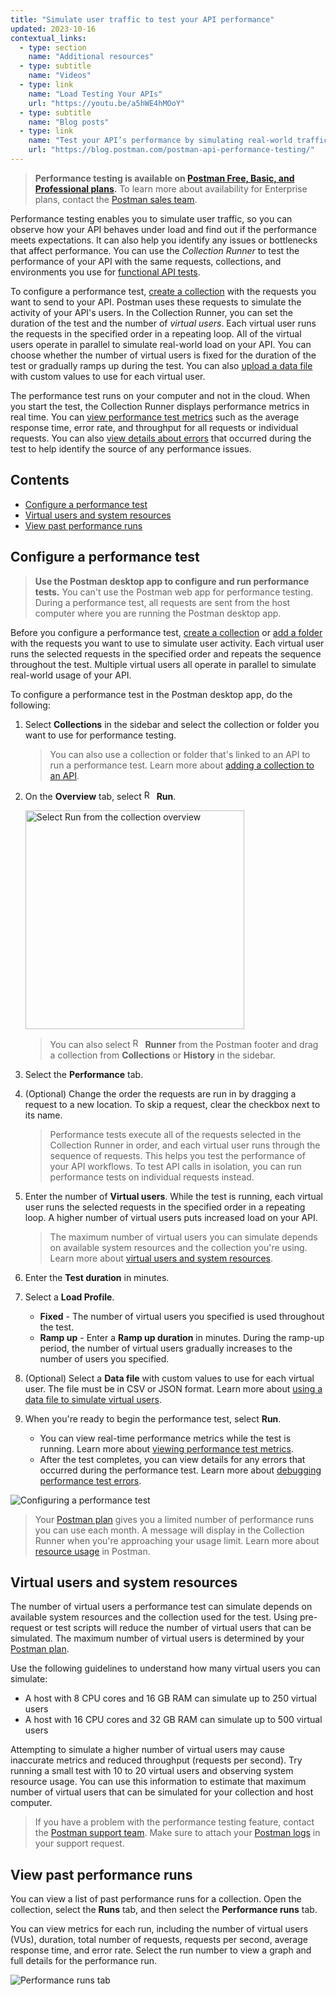 ```yaml
---
title: "Simulate user traffic to test your API performance"
updated: 2023-10-16
contextual_links:
  - type: section
    name: "Additional resources"
  - type: subtitle
    name: "Videos"
  - type: link
    name: "Load Testing Your APIs"
    url: "https://youtu.be/a5hWE4hMOoY"
  - type: subtitle
    name: "Blog posts"
  - type: link
    name: "Test your API’s performance by simulating real-world traffic with Postman"
    url: "https://blog.postman.com/postman-api-performance-testing/"
---
```


> **Performance testing is available on [Postman Free, Basic, and Professional plans](https://www.postman.com/pricing/).** To learn more about availability for Enterprise plans, contact the [Postman sales team](https://www.postman.com/company/contact-sales/).

Performance testing enables you to simulate user traffic, so you can observe how your API behaves under load and find out if the performance meets expectations. It can also help you identify any issues or bottlenecks that affect performance. You can use the _Collection Runner_ to test the performance of your API with the same requests, collections, and environments you use for [functional API tests](/docs/collections/running-collections/intro-to-collection-runs/).

To configure a performance test, [create a collection](/docs/collections/using-collections/) with the requests you want to send to your API. Postman uses these requests to simulate the activity of your API's users. In the Collection Runner, you can set the duration of the test and the number of _virtual users_. Each virtual user runs the requests in the specified order in a repeating loop. All of the virtual users operate in parallel to simulate real-world load on your API. You can choose whether the number of virtual users is fixed for the duration of the test or gradually ramps up during the test. You can also [upload a data file](/docs/collections/performance-testing/performance-test-data-files/) with custom values to use for each virtual user.

The performance test runs on your computer and not in the cloud. When you start the test, the Collection Runner displays performance metrics in real time. You can [view performance test metrics](/docs/collections/performance-testing/performance-test-metrics/) such as the average response time, error rate, and throughput for all requests or individual requests. You can also [view details about errors](/docs/collections/performance-testing/performance-test-errors/) that occurred during the test to help identify the source of any performance issues.

## Contents

* [Configure a performance test](#configure-a-performance-test)
* [Virtual users and system resources](#virtual-users-and-system-resources)
* [View past performance runs](#view-past-performance-runs)

## Configure a performance test

> **Use the Postman desktop app to configure and run performance tests.** You can't use the Postman web app for performance testing. During a performance test, all requests are sent from the host computer where you are running the Postman desktop app.

Before you configure a performance test, [create a collection](/docs/collections/using-collections/#creating-collections) or [add a folder](/docs/collections/using-collections/#adding-folders-to-a-collection) with the requests you want to use to simulate user activity. Each virtual user runs the selected requests in the specified order and repeats the sequence throughout the test. Multiple virtual users all operate in parallel to simulate real-world usage of your API.

To configure a performance test in the Postman desktop app, do the following:

1. Select **Collections** in the sidebar and select the collection or folder you want to use for performance testing.

    > You can also use a collection or folder that's linked to an API to run a performance test. Learn more about [adding a collection to an API](/docs/designing-and-developing-your-api/developing-an-api/adding-api-elements/#adding-a-collection).

1. On the **Overview** tab, select <img alt="Runner icon" src="https://assets.postman.com/postman-docs/icon-runner-v9.jpg#icon" width="16px"> **Run**.

    <img alt="Select Run from the collection overview" src="https://assets.postman.com/postman-docs/v10/collection-runner-button.jpg" width="350px"/>

    > You can also select <img alt="Runner icon" src="https://assets.postman.com/postman-docs/icon-runner-v9.jpg#icon" width="16px"> **Runner** from the Postman footer and drag a collection from **Collections** or **History** in the sidebar.

1. Select the **Performance** tab.
1. (Optional) Change the order the requests are run in by dragging a request to a new location. To skip a request, clear the checkbox next to its name.

    > Performance tests execute all of the requests selected in the Collection Runner in order, and each virtual user runs through the sequence of requests. This helps you test the performance of your API workflows. To test API calls in isolation, you can run performance tests on individual requests instead.

1. Enter the number of **Virtual users**. While the test is running, each virtual user runs the selected requests in the specified order in a repeating loop. A higher number of virtual users puts increased load on your API.

    > The maximum number of virtual users you can simulate depends on available system resources and the collection you're using. Learn more about [virtual users and system resources](#virtual-users-and-system-resources).

1. Enter the **Test duration** in minutes.
1. Select a **Load Profile**.

    * **Fixed** - The number of virtual users you specified is used throughout the test.
    * **Ramp up** - Enter a **Ramp up duration** in minutes. During the ramp-up period, the number of virtual users gradually increases to the number of users you specified.

1. (Optional) Select a **Data file** with custom values to use for each virtual user. The file must be in CSV or JSON format. Learn more about [using a data file to simulate virtual users](/docs/collections/performance-testing/performance-test-data-files/).
1. When you're ready to begin the performance test, select **Run**.

    * You can view real-time performance metrics while the test is running. Learn more about [viewing performance test metrics](/docs/collections/performance-testing/performance-test-metrics/).
    * After the test completes, you can view details for any errors that occurred during the performance test. Learn more about [debugging performance test errors](/docs/collections/performance-testing/performance-test-errors/).

<img alt="Configuring a performance test" src="https://assets.postman.com/postman-docs/v10/performance-test-configure-v10-19.jpg"/>

> Your [Postman plan](https://www.postman.com/pricing/) gives you a limited number of performance runs you can use each month. A message will display in the Collection Runner when you're approaching your usage limit. Learn more about [resource usage](/docs/billing/resource-usage/#performance-test-limit) in Postman.

## Virtual users and system resources

The number of virtual users a performance test can simulate depends on available system resources and the collection used for the test. Using pre-request or test scripts will reduce the number of virtual users that can be simulated. The maximum number of virtual users is determined by your [Postman plan](https://www.postman.com/pricing/).

Use the following guidelines to understand how many virtual users you can simulate:

* A host with 8 CPU cores and 16 GB RAM can simulate up to 250 virtual users
* A host with 16 CPU cores and 32 GB RAM can simulate up to 500 virtual users

Attempting to simulate a higher number of virtual users may cause inaccurate metrics and reduced throughput (requests per second). Try running a small test with 10 to 20 virtual users and observing system resource usage. You can use this information to estimate that maximum number of virtual users that can be simulated for your collection and host computer.

> If you have a problem with the performance testing feature, contact the [Postman support team](https://support.postman.com/hc/en-us). Make sure to attach your [Postman logs](https://support.postman.com/hc/en-us/articles/360025298633-How-to-get-logs-from-the-Postman-Desktop-app) in your support request.

## View past performance runs

You can view a list of past performance runs for a collection. Open the collection, select the **Runs** tab, and then select the **Performance runs** tab.

You can view metrics for each run, including the number of virtual users (VUs), duration, total number of requests, requests per second, average response time, and error rate. Select the run number to view a graph and full details for the performance run.

![Performance runs tab](https://assets.postman.com/postman-docs/v10/performance-test-past-runs-v10-15.jpg)
